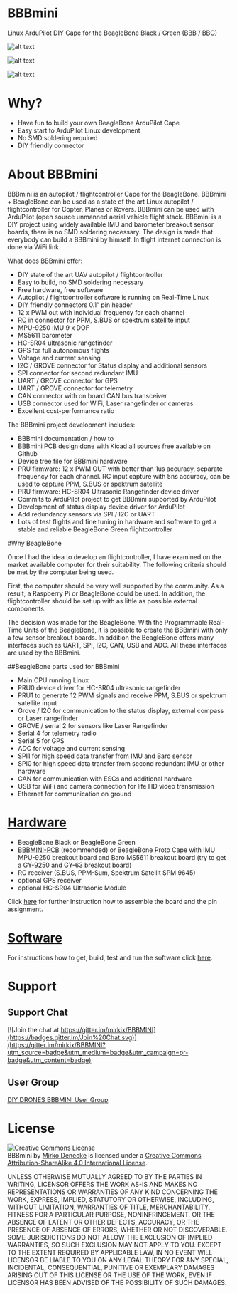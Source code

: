 # BBBmini

Linux ArduPilot DIY Cape for the BeagleBone Black / Green  (BBB / BBG)

![alt text](doc/pic/bbbmini.png "BBBMINI breadboard")

![alt text](doc/pic/bbbminiquad.png "BBBMINI Quad")

![alt text](doc/pic/bbbminipcbquad.png "BBBMINI Quad")

# Why?
* Have fun to build your own BeagleBone ArduPilot Cape
* Easy start to ArduPilot Linux development
* No SMD soldering required
* DIY friendly connector

# About BBBmini
BBBmini is an autopilot / flightcontroller Cape for the BeagleBone. BBBmini + BeagleBone can be used as a state of the art Linux autopilot / flightcontroller for Copter, Planes or Rovers. BBBmini can be used with ArduPilot (open source unmanned aerial vehicle flight stack. BBBmini is a DIY project using widely available IMU and barometer breakout sensor boards, there is no SMD soldering necessary. The design is made that everybody can build a BBBmini by himself. In flight internet connection is done via WiFi link.

What does BBBmini offer:

* DIY state of the art UAV autopilot / flightcontroller
* Easy to build, no SMD soldering necessary
* Free hardware, free software
* Autopilot / flightcontroller software is running on Real-Time Linux
* DIY friendly connectors 0.1” pin header
* 12 x PWM out with individual frequency for each channel
* RC in connector for PPM, S.BUS or spektrum satellite input
* MPU-9250 IMU 9 x DOF
* MS5611 barometer
* HC-SR04 ultrasonic rangefinder
* GPS for full autonomous flights
* Voltage and current sensing
* I2C / GROVE connector for Status display and additional sensors
* SPI connector for second redundant IMU
* UART / GROVE connector for GPS
* UART / GROVE connector for telemetry
* CAN connector with on board CAN bus transceiver
* USB connector used for WiFi, Laser rangefinder or cameras
* Excellent cost-performance ratio

The BBBmini project development includes:
* BBBmini documentation / how to
* BBBmini PCB design done with Kicad all sources free available on Github
* Device tree file for BBBmini hardware
* PRU firmware: 12 x PWM OUT with better than 1us accuracy, separate frequency for each channel. RC input capture with 5ns accuracy, can be used to capture PPM, S.BUS or spektrum satellite
* PRU firmware: HC-SR04 Ultrasonic Rangefinder device driver
* Commits to ArduPilot project to get BBBmini supported by ArduPilot
* Development of status display device driver for ArduPilot
* Add redundancy sensors via SPI / I2C or UART
* Lots of test flights and fine tuning in hardware and software to get a stable and reliable BeagleBone Green flightcontroller

#Why BeagleBone

Once I had the idea to develop an flightcontroller, I have examined on the market available computer for their suitability. The following criteria should be met by the computer being used.

First, the computer should be very well supported by the community. As a result, a Raspberry Pi or BeagleBone could be used. In addition, the flightcontroller should be set up with as little as possible external components.

The decision was made for the BeagleBone. With the Programmable Real-Time Units of the BeagleBone, it is possible to create the BBBmini with only a few sensor breakout boards. In addition the BeagleBone offers many interfaces such as UART, SPI, I2C, CAN, USB and ADC. All these interfaces are used by the BBBmini.

##BeagleBone parts used for BBBmini

* Main CPU running Linux
* PRU0 device driver for HC-SR04 ultrasonic rangefinder
* PRU1 to generate 12 PWM signals and receive PPM, S.BUS or spektrum satellite input
* Grove / I2C for communication to the status display, external compass or Laser rangefinder
* GROVE / serial 2 for sensors like Laser Rangefinder
* Serial 4 for telemetry radio
* Serial 5 for GPS
* ADC for voltage and current sensing
* SPI1 for high speed data transfer from IMU and Baro sensor
* SPI0 for high speed data transfer from second redundant IMU or other hardware
* CAN for communication with ESCs and additional hardware
* USB for WiFi and camera connection for life HD video transmission
* Ethernet for communication on ground


# [Hardware](doc/hardware/hardware.md)
* BeagleBone Black or BeagleBone Green
* [BBBMINI-PCB](https://github.com/mirkix/BBBMINI-PCB) (recommended) or BeagleBone Proto Cape with IMU MPU-9250 breakout board and Baro MS5611 breakout board (try to get a GY-9250 and GY-63 breakout board)
* RC receiver (S.BUS, PPM-Sum, Spektrum Satellit SPM 9645)
* optional GPS receiver
* optional HC-SR04 Ultrasonic Module

Click [here](doc/hardware/hardware.md) for further instruction how to assemble the board and the pin assignment.

# [Software](doc/software/software.md)
For instructions how to get, build, test and run the software click [here](doc/software/software.md).


# Support

## Support Chat

[![Join the chat at https://gitter.im/mirkix/BBBMINI](https://badges.gitter.im/Join%20Chat.svg)](https://gitter.im/mirkix/BBBMINI?utm_source=badge&utm_medium=badge&utm_campaign=pr-badge&utm_content=badge)

## User Group

[DIY DRONES BBBMINI User Group](http://diydrones.com/group/bbbmini)

# License

<a rel="license" href="http://creativecommons.org/licenses/by-sa/4.0/"><img alt="Creative Commons License" style="border-width:0" src="https://i.creativecommons.org/l/by-sa/4.0/88x31.png" /></a><br /><span xmlns:dct="http://purl.org/dc/terms/" property="dct:title">BBBmini</span> by <a xmlns:cc="http://creativecommons.org/ns#" href="https://github.com/mirkix" property="cc:attributionName" rel="cc:attributionURL">Mirko Denecke</a> is licensed under a <a rel="license" href="http://creativecommons.org/licenses/by-sa/4.0/">Creative Commons Attribution-ShareAlike 4.0 International License</a>.

UNLESS OTHERWISE MUTUALLY AGREED TO BY THE PARTIES IN WRITING, LICENSOR OFFERS THE WORK AS-IS AND MAKES NO REPRESENTATIONS OR WARRANTIES OF ANY KIND CONCERNING THE WORK, EXPRESS, IMPLIED, STATUTORY OR OTHERWISE, INCLUDING, WITHOUT LIMITATION, WARRANTIES OF TITLE, MERCHANTABILITY, FITNESS FOR A PARTICULAR PURPOSE, NONINFRINGEMENT, OR THE ABSENCE OF LATENT OR OTHER DEFECTS, ACCURACY, OR THE PRESENCE OF ABSENCE OF ERRORS, WHETHER OR NOT DISCOVERABLE. SOME JURISDICTIONS DO NOT ALLOW THE EXCLUSION OF IMPLIED WARRANTIES, SO SUCH EXCLUSION MAY NOT APPLY TO YOU. EXCEPT TO THE EXTENT REQUIRED BY APPLICABLE LAW, IN NO EVENT WILL LICENSOR BE LIABLE TO YOU ON ANY LEGAL THEORY FOR ANY SPECIAL, INCIDENTAL, CONSEQUENTIAL, PUNITIVE OR EXEMPLARY DAMAGES ARISING OUT OF THIS LICENSE OR THE USE OF THE WORK, EVEN IF LICENSOR HAS BEEN ADVISED OF THE POSSIBILITY OF SUCH DAMAGES.
